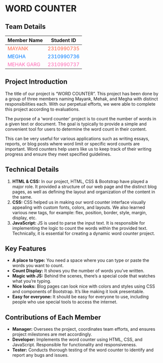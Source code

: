 # WORD COUNTER

## Team Details

| Member Name | Student ID   |
|-------------|--------------|
| <span style="color: #ff6347;">MAYANK</span> | <span style="color: #ff6347;">2310990735</span> |
| <span style="color: #007bff;">MEGHA</span> | <span style="color: #007bff;">2310990736</span> |
| <span style="color: #ff69b4;">MEHAK GARG</span> | <span style="color: #ff69b4;">2310990737</span> |

## Project Introduction
The title of our project is “WORD COUNTER”. This project has been done by a group of three members naming Mayank, Mehak, and Megha with distinct responsibilities each. With our perpetual efforts, we were able to complete this project according to evaluations.

The purpose of a ‘word counter’ project is to count the number of words in a given text or document. The goal is typically to provide a simple and convenient tool for users to determine the word count in their content.

This can be very useful for various applications such as writing essays, reports, or blog posts where word limit or specific word counts are important. Word counters help users like us to keep track of their writing progress and ensure they meet specified guidelines.

## Technical Details
1. **HTML & CSS:** In our project, HTML, CSS & Bootstrap have played a major role. It provided a structure of our web page and the distinct blog pages, as well as defining the layout and organization of the content in the same.
2. **CSS:** CSS helped us in making our word counter interface visually appealing with custom fonts, colors, and layouts. We also learned various new tags, for example: flex, position, border, style, margin, display, etc.
3. **JavaScript:** JS is used to parse the input text. It is responsible for implementing the logic to count the words within the provided text. Technically, it is essential for creating a dynamic word counter project.

## Key Features
- **A place to type:** You need a space where you can type or paste the words you want to count.
- **Count Display:** It shows you the number of words you’ve written.
- **Magic with JS:** Behind the scenes, there’s a special code that watches what you’re typing.
- **Nice looks:** Blog pages can look nice with colors and styles using CSS and components of Bootstrap. It’s like making it look presentable.
- **Easy for everyone:** It should be easy for everyone to use, including people who use special tools to access the internet.

## Contributions of Each Member
- **Manager:** Oversees the project, coordinates team efforts, and ensures project milestones are met accordingly.
- **Developer:** Implements the word counter using HTML, CSS, and JavaScript. Responsible for functionality and responsiveness.
- **Tester:** Conducts thorough testing of the word counter to identify and report any bugs and issues.
